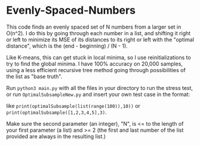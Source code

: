 # Evenly-Spaced-Numbers

This code finds an evenly spaced set of N numbers from a larger set in O(n^2). I do this by going through each number in a list, and shifting it right or left to minimize its MSE of its distances to its right or left with the "optimal distance", which is the (end - beginning) / (N - 1).

Like K-means, this can get stuck in local minima, so I use reinitializations to try to find the global minima. I have 100% accuracy on 20,000 samples, using a less efficient recursive tree method going through possibilities of the list as "base truth".

Run ```python3 main.py``` with all the files in your directory to run the stress test, or run ```OptimalSubsampleNew.py``` and insert your own test case in the format:

like ```print(optimalSubsample(list(range(100)),10))```
or ```print(optimalSubsample([1,2,3,4,5],3)```.

Make sure the second parameter (an integer), "N", is <= to the length of your first parameter (a list) and >= 2 (the first and last number of the list provided are always in the resulting list.)
